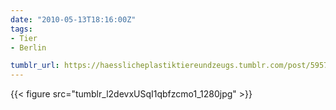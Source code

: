 ```yaml
---
date: "2010-05-13T18:16:00Z"
tags:
- Tier
- Berlin

tumblr_url: https://haesslicheplastiktiereundzeugs.tumblr.com/post/595765736
---
```

{{< figure src="tumblr_l2devxUSqI1qbfzcmo1_1280jpg" >}} 
